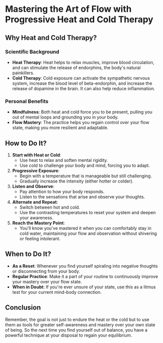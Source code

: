 # Mastering the Art of Flow with Progressive Heat and Cold Therapy

## **Why Heat and Cold Therapy?**

### **Scientific Background**

- **Heat Therapy**: Heat helps to relax muscles, improve blood circulation, and can stimulate the release of endorphins, the body's natural painkillers.
- **Cold Therapy**: Cold exposure can activate the sympathetic nervous system, increase the blood level of beta-endorphin, and increase the release of dopamine in the brain. It can also help reduce inflammation.

### **Personal Benefits**

- **Mindfulness**: Both heat and cold force you to be present, pulling you out of mental loops and grounding you in your body.
- **Flow Mastery**: The practice helps you regain control over your flow state, making you more resilient and adaptable.

## **How to Do It?**

1. **Start with Heat or Cold**:
    - Use heat to relax and soften mental rigidity.
    - Use cold to challenge your body and mind, forcing you to adapt.
2. **Progressive Exposure**:
    - Begin with a temperature that is manageable but still challenging.
    - Gradually increase the intensity (either hotter or colder).
3. **Listen and Observe**:
    - Pay attention to how your body responds.
    - Listen to the sensations that arise and observe your thoughts.
4. **Alternate and Repeat**:
    - Switch between hot and cold.
    - Use the contrasting temperatures to reset your system and deepen your awareness.
5. **Reach the Mastery Point**:
    - You'll know you've mastered it when you can comfortably stay in cold water, maintaining your flow and observation without shivering or feeling intolerant.

## **When to Do It?**

- **As a Reset**: Whenever you find yourself spiraling into negative thoughts or disconnecting from your body.
- **Regular Practice**: Make it a part of your routine to continuously improve your mastery over your flow state.
- **When in Doubt**: If you're ever unsure of your state, use this as a litmus test for your current mind-body connection.

## **Conclusion**

Remember, the goal is not just to endure the heat or the cold but to use them as tools for greater self-awareness and mastery over your own state of being. So the next time you find yourself out of balance, you have a powerful technique at your disposal to regain your equilibrium.